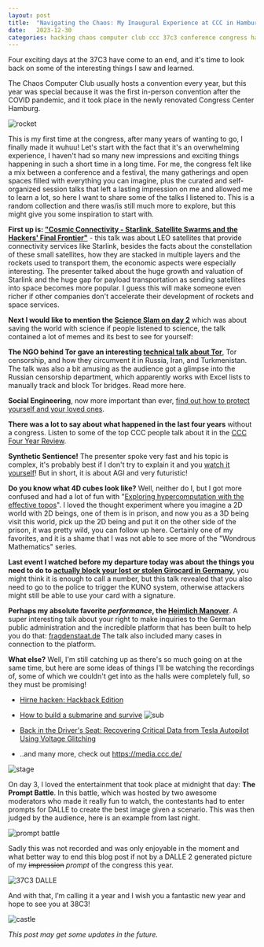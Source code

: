 ```yaml
---
layout: post
title:  "Navigating the Chaos: My Inaugural Experience at CCC in Hamburg!"
date:   2023-12-30
categories: hacking chaos computer club ccc 37c3 conference congress hamburg
---
```


Four exciting days at the 37C3 have come to an end, and it's time to look back on some of the interesting things I saw and learned.

The Chaos Computer Club usually hosts a convention every year, but this year was special because it was the first in-person convention after the COVID pandemic, and it took place in the newly renovated Congress Center Hamburg.
<!--more-->

![rocket](/assets/2023-12-30-37c3/37c3_rocket.jpg)

This is my first time at the congress, after many years of wanting to go, I finally made it wuhuu! Let's start with the fact that it's an overwhelming experience, I haven't had so many new impressions and exciting things happening in such a short time in a long time. For me, the congress felt like a mix between a conference and a festival, the many gatherings and open spaces filled with everything you can imagine, plus the curated and self-organized session talks that left a lasting impression on me and allowed me to learn a lot, so here I want to share some of the talks I listened to. This is a random collection and there was/is still much more to explore, but this might give you some inspiration to start with.

**First up is: ["Cosmic Connectivity - Starlink, Satellite Swarms and the Hackers' Final Frontier"](https://media.ccc.de/v/camp2023-57307-cosmic_connectivity)** - this talk was about LEO satellites that provide connectivity services like Starlink, besides the facts about the constellation of these small satellites, how they are stacked in multiple layers and the rockets used to transport them, the economic aspects were especially interesting. The presenter talked about the huge growth and valuation of Starlink and the huge gap for payload transportation as sending satellites into space becomes more popular. I guess this will make someone even richer if other companies don't accelerate their development of rockets and space services.

**Next I would like to mention the [Science Slam on day 2](https://media.ccc.de/v/37c3-11825-science_slam)** which was about saving the world with science if people listened to science, the talk contained a lot of memes and its best to see for yourself:

**The NGO behind Tor gave an interesting [technical talk about Tor](https://media.ccc.de/v/37c3-12040-tor_censorship_attempts_in_russia_iran_turkmenistan)**, Tor censorship, and how they circumvent it in Russia, Iran, and Turkmenistan. The talk was also a bit amusing as the audience got a glimpse into the Russian censorship department, which apparently works with Excel lists to manually track and block Tor bridges. Read more here.

**Social Engineering**, now more important than ever, [find out how to protect yourself and your loved ones](https://media.ccc.de/v/37c3-11721-social_engineering_geschichte_wirkung_massnahmen).

**There was a lot to say about what happened in the last four years** without a congress. Listen to some of the top CCC people talk about it in the [CCC Four Year Review](https://events.ccc.de/congress/2023/hub/de/event/vierjahresruckblick_des_ccc/).

**Synthetic Sentience!** The presenter spoke very fast and his topic is complex, it's probably best if I don't try to explain it and you [watch it yourself](https://media.ccc.de/v/37c3-12167-synthetic_sentience)! But in short, it is about AGI and very futuristic!

**Do you know what 4D cubes look like?** Well, neither do I, but I got more confused and had a lot of fun with "[Exploring hypercomputation with the effective topos](https://events.ccc.de/congress/2023/hub/de/event/wondrous-mathematics-exploring-hypercomputation-wi/)". I loved the thought experiment where you imagine a 2D world with 2D beings, one of them is in prison, and now you as a 3D being visit this world, pick up the 2D being and put it on the other side of the prison, it was pretty wild, you can follow up here. Certainly one of my favorites, and it is a shame that I was not able to see more of the "Wondrous Mathematics" series.

**Last event I watched before my departure today was about the things you need to do to [actually block your lost or stolen Girocard in Germany](https://events.ccc.de/congress/2023/hub/de/event/oh_no_kuno_-_gesperrte_girocards_entsperren/)**, you might think it is enough to call a number, but this talk revealed that you also need to go to the police to trigger the KUNO system, otherwise attackers might still be able to use your card with a signature.

**Perhaps my absolute favorite *performance*, the [Heimlich Manover](https://media.ccc.de/v/37c3-11689-heimlich-manover)**. A super interesting talk about your right to make inquiries to the German public administration and the incredible platform that has been built to help you do that: [fragdenstaat.de](https://fragdenstaat.de/) The talk also included many cases in connection to the platform.

**What else?** Well, I'm still catching up as there's so much going on at the same time, but here are some ideas of things I'll be watching the recordings of, some of which we couldn't get into as the halls were completely full, so they must be promising!

* [Hirne hacken: Hackback Edition](https://events.ccc.de/congress/2023/hub/de/event/hirne_hacken_hackback_edition/)
* [How to build a submarine and survive](https://media.ccc.de/v/37c3-11828-how_to_build_a_submarine_and_survive)
![sub](/assets/2023-12-30-37c3/37c3_sub.jpg)

* [Back in the Driver's Seat: Recovering Critical Data from Tesla Autopilot Using Voltage Glitching](https://media.ccc.de/v/37c3-12144-back_in_the_driver_s_seat_recovering_critical_data_from_tesla_autopilot_using_voltage_glitching)
* ..and many more, check out https://media.ccc.de/

![stage](/assets/2023-12-30-37c3/37c3_stage.jpg)

On day 3, I loved the entertainment that took place at midnight that day: **The Prompt Battle**. In this battle, which was hosted by two awesome moderators who made it really fun to watch, the contestants had to enter prompts for DALLE to create the best image given a scenario. This was then judged by the audience, here is an example from last night.

![prompt battle](/assets/2023-12-30-37c3/37c3_prompt_battle.jpg)

Sadly this was not recorded and was only enjoyable in the moment and what better way to end this blog post if not by a DALLE 2 generated picture of my ~~impression~~ *prompt* of the congress this year.

![37C3 DALLE](/assets/2023-12-30-37c3/DALLE_37C3.png)

And with that, I’m calling it a year and I wish you a fantastic new year and hope to see you at 38C3!

![castle](/assets/2023-12-30-37c3/37c3_castle.jpg)

*This post may get some updates in the future.*
